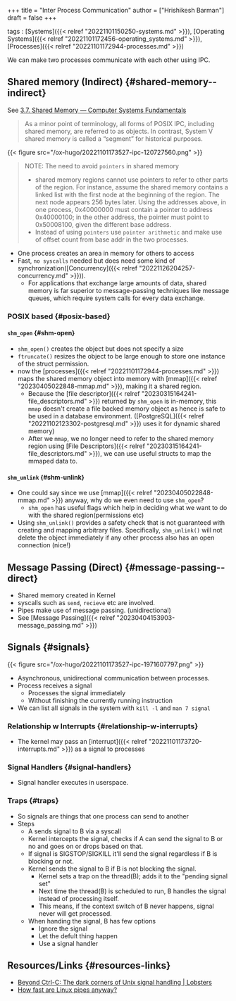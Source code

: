 +++
title = "Inter Process Communication"
author = ["Hrishikesh Barman"]
draft = false
+++

tags
: [Systems]({{< relref "20221101150250-systems.md" >}}), [Operating Systems]({{< relref "20221101172456-operating_systems.md" >}}), [Processes]({{< relref "20221101172944-processes.md" >}})

We can make two processes communicate with each other using IPC.


## Shared memory (Indirect) {#shared-memory--indirect}

See [3.7. Shared Memory — Computer Systems Fundamentals](https://w3.cs.jmu.edu/kirkpams/OpenCSF/Books/csf/html/ShMem.html)

> As a minor point of terminology, all forms of POSIX IPC, including shared memory, are referred to as objects. In contrast, System V shared memory is called a “segment” for historical purposes.

{{< figure src="/ox-hugo/20221101173527-ipc-120727560.png" >}}

> NOTE: The need to avoid `pointers` in shared memory
>
> -   shared memory regions cannot use pointers to refer to other parts of the region. For instance, assume the shared memory contains a linked list with the first node at the beginning of the region. The next node appears 256 bytes later. Using the addresses above, in one process, 0x40000000 must contain a pointer to address 0x40000100; in the other address, the pointer must point to 0x50008100, given the different base address.
> -   Instead of using `pointers` use `pointer arithmetic` and make use of offset count from base addr in the two processes.

-   One process creates an area in memory for others to access
-   Fast, `no syscalls` needed but does need some kind of synchronization([Concurrency]({{< relref "20221126204257-concurrency.md" >}})).
    -   For applications that exchange large amounts of data, shared memory is far superior to message-passing techniques like message queues, which require system calls for every data exchange.


### POSIX based {#posix-based}


#### `shm_open` {#shm-open}

-   `shm_open()` creates the object but does not specify a size
-   `ftruncate()` resizes the object to be large enough to store one instance of the struct permission.
-   now the [processes]({{< relref "20221101172944-processes.md" >}}) maps the shared memory object into memory with [mmap]({{< relref "20230405022848-mmap.md" >}}), making it a shared region.
    -   Because the [file descriptor]({{< relref "20230315164241-file_descriptors.md" >}}) returned by `shm_open` is in-memory, this `mmap` doesn't create a file backed memory object as hence is safe to be used in a database environment. ([PostgreSQL]({{< relref "20221102123302-postgresql.md" >}}) uses it for dynamic shared memory)
    -   After we `mmap`, we no longer need to refer to the shared memory region using [File Descriptors]({{< relref "20230315164241-file_descriptors.md" >}}), we can use useful structs to map the mmaped data to.


#### `shm_unlink` {#shm-unlink}

-   One could say since we use [mmap]({{< relref "20230405022848-mmap.md" >}}) anyway, why do we even need to use `shm_open`?
    -   `shm_open` has useful flags which help in deciding what we want to do with the shared region(permissions etc)
-   Using `shm_unlink()` provides a safety check that is not guaranteed with creating and mapping arbitrary files. Specifically, `shm_unlink()` will not delete the object immediately if any other process also has an open connection (nice!)


## Message Passing (Direct) {#message-passing--direct}

-   Shared memory created in Kernel
-   syscalls such as `send`, `recieve` etc are involved.
-   Pipes make use of message passing. (unidirectional)
-   See [Message Passing]({{< relref "20230404153903-message_passing.md" >}})


## Signals {#signals}

{{< figure src="/ox-hugo/20221101173527-ipc-1971607797.png" >}}

-   Asynchronous, unidirectional communication between processes.
-   Process receives a signal
    -   Processes the signal immediately
    -   Without finishing the currently running instruction
-   We can list all signals in the system with `kill -l` and `man 7 signal`


### Relationship w Interrupts {#relationship-w-interrupts}

-   The kernel may pass an [interrupt]({{< relref "20221101173720-interrupts.md" >}}) as a signal to processes


### Signal Handlers {#signal-handlers}

-   Signal handler executes in userspace.


### Traps {#traps}

-   So signals are things that one process can send to another
-   Steps
    -   A sends signal to B via a syscall
    -   Kernel intercepts the signal, checks if A can send the signal to B or no and goes on or drops based on that.
    -   If signal is SIGSTOP/SIGKILL it'll send the signal regardless if B is blocking or not.
    -   Kernel sends the signal to B if B is not blocking the signal.
        -   Kernel sets a trap on the thread(B); adds it to the "pending signal set"
        -   Next time the thread(B) is scheduled to run, B handles the signal instead of processing itself.
        -   This means, if the context switch of B never happens, signal never will get processed.
    -   When handing the signal, B has few options
        -   Ignore the signal
        -   Let the defult thing happen
        -   Use a signal handler


## Resources/Links {#resources-links}

-   [Beyond Ctrl-C: The dark corners of Unix signal handling | Lobsters](https://lobste.rs/s/m9bhxk/beyond_ctrl_c_dark_corners_unix_signal)
-   [How fast are Linux pipes anyway?](https://mazzo.li/posts/fast-pipes.html)
